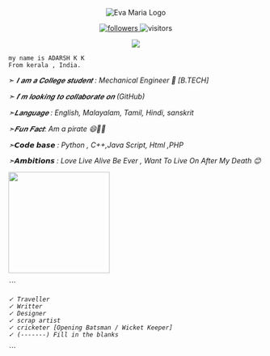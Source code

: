 


<p align="center">
  <img src="https://telegra.ph/file/45cfad04895dd79d35acc.jpg" alt="Eva Maria Logo">
</p>


<p align="center">
<a href="https://github.com/DevAXD/DevAXD/stargazers">
<img src="https://img.shields.io/github/stars/DevAXD/DevAXD" alt="followers">
</a>
<img src="https://visitor-badge.laobi.icu/badge?page_id=DevAXD.DevAXD" alt="visitors" />
</a>
</P>

<p align="center">
<a href="https://t.me/slogan_98">
<img src='https://img.shields.io/badge/Subscribe-Active-blue?style=for-the-badge&logo=telegram'>
</a>
</p>


```
my name is ADARSH K K
From kerala , India.

```



➣ <i>𝑰 𝒂𝒎 𝒂 𝑪𝒐𝒍𝒍𝒆𝒈𝒆 𝒔𝒕𝒖𝒅𝒆𝒏𝒕 :<i> Mechanical Engineer 🙁 [B.TECH] </i> 

➣  <i> 𝑰’𝒎 𝒍𝒐𝒐𝒌𝒊𝒏𝒈 𝒕𝒐 𝒄𝒐𝒍𝒍𝒂𝒃𝒐𝒓𝒂𝒕𝒆 𝒐𝒏 (GitHub)</i> 

➣<i>𝑳𝒂𝒏𝒈𝒖𝒂𝒈𝒆 :  English, Malayalam, Tamil, Hindi, sanskrit</i>

➣<i>𝑭𝒖𝒏 𝑭𝒂𝒄𝒕: Am a pirate 😄🤩🤩</i>

➣<i>𝘾𝙤𝙙𝙚 𝙗𝙖𝙨𝙚 : Python , C++,Java Script, Html ,PHP</i>

➣<i>𝘼𝙢𝙗𝙞𝙩𝙞𝙤𝙣𝙨 : Love Live Alive Be Ever , Want To Live On After My Death 😊 </i>
 


<p><a href="https://github.com/DevAXD/DevAXD"> <img src=https://img.shields.io/badge/MY%20INTERESTS-bluegreen?style=for-the-badge&logo=Interets" width="200"</a></p>
<a>
 ```
  
    ✓ Traveller
    ✓ Writter 
    ✓ Designer
    ✓ scrap artist
    ✓ cricketer [Opening Batsman / Wicket Keeper]
    ✓ (-------) Fill in the blanks   
</a>
```
  


